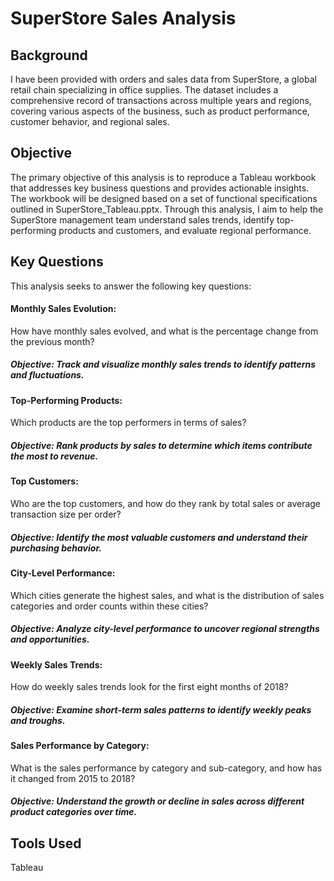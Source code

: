 
# SuperStore Sales Analysis



## Background
I have been provided with orders and sales data from SuperStore, a global retail chain specializing in office supplies. The dataset includes a comprehensive record of transactions across multiple years and regions, covering various aspects of the business, such as product performance, customer behavior, and regional sales.
## Objective
The primary objective of this analysis is to reproduce a Tableau workbook that addresses key business questions and provides actionable insights. The workbook will be designed based on a set of functional specifications outlined in SuperStore_Tableau.pptx. Through this analysis, I aim to help the SuperStore management team understand sales trends, identify top-performing products and customers, and evaluate regional performance.
## Key Questions
This analysis seeks to answer the following key questions:

#### Monthly Sales Evolution:
How have monthly sales evolved, and what is the percentage change from the previous month?
##### Objective: Track and visualize monthly sales trends to identify patterns and fluctuations.
#### Top-Performing Products:
Which products are the top performers in terms of sales?
##### Objective: Rank products by sales to determine which items contribute the most to revenue.
#### Top Customers:
Who are the top customers, and how do they rank by total sales or average transaction size per order?
##### Objective: Identify the most valuable customers and understand their purchasing behavior.
#### City-Level Performance:
Which cities generate the highest sales, and what is the distribution of sales categories and order counts within these cities?
##### Objective: Analyze city-level performance to uncover regional strengths and opportunities.
#### Weekly Sales Trends:
How do weekly sales trends look for the first eight months of 2018?
##### Objective: Examine short-term sales patterns to identify weekly peaks and troughs.
#### Sales Performance by Category:
What is the sales performance by category and sub-category, and how has it changed from 2015 to 2018?
##### Objective: Understand the growth or decline in sales across different product categories over time.
## Tools Used
Tableau 